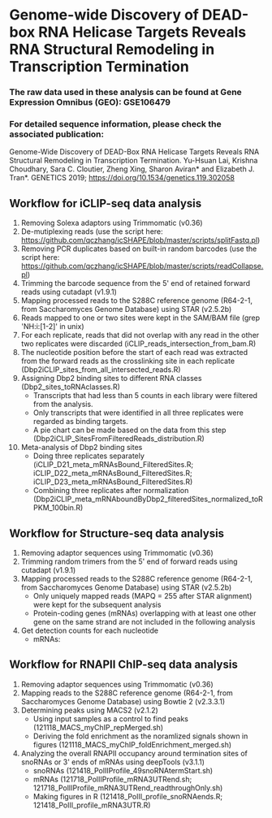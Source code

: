 # Genome-wide Discovery of DEAD-box RNA Helicase Targets Reveals RNA Structural Remodeling in Transcription Termination

### The raw data used in these analysis can be found at Gene Expression Omnibus (GEO): GSE106479
### For detailed sequence information, please check the associated publication:
Genome-Wide Discovery of DEAD-Box RNA Helicase Targets Reveals RNA Structural Remodeling in Transcription Termination.
Yu-Hsuan Lai, Krishna Choudhary, Sara C. Cloutier, Zheng Xing, Sharon Aviran* and Elizabeth J. Tran*.
GENETICS 2019; https://doi.org/10.1534/genetics.119.302058

## Workflow for iCLIP-seq data analysis
1. Removing Solexa adaptors using Trimmomatic (v0.36)
2. De-mutiplexing reads (use the script here: https://github.com/qczhang/icSHAPE/blob/master/scripts/splitFastq.pl)
3. Removing PCR duplicates based on built-in random barcodes (use the script here: https://github.com/qczhang/icSHAPE/blob/master/scripts/readCollapse.pl)
4. Trimming the barcode sequence from the 5' end of retained forward reads using cutadapt (v1.9.1)
5. Mapping processed reads to the S288C reference genome (R64-2-1, from Saccharomyces Genome Database) using STAR (v2.5.2b)
6. Reads mapped to one or two sites were kept in the SAM/BAM file (grep 'NH:i:[1-2]' in unix)
7. For each replicate, reads that did not overlap with any read in the other two replicates were discarded (iCLIP_reads_intersection_from_bam.R)
8. The nucleotide position before the start of each read was extracted from the forward reads as the crosslinking site in each replicate (Dbp2iCLIP_sites_from_all_intersected_reads.R)
9. Assigning Dbp2 binding sites to different RNA classes (Dbp2_sites_toRNAclasses.R)  
   - Transcripts that had less than 5 counts in each library were filtered from the analysis.  
   - Only transcripts that were identified in all three replicates were regarded as binding targets.  
   - A pie chart can be made based on the data from this step (Dbp2iCLIP_SitesFromFilteredReads_distribution.R)
10. Meta-analysis of Dbp2 binding sites  
    - Doing three replicates separately (iCLIP_D21_meta_mRNAsBound_FilteredSites.R; iCLIP_D22_meta_mRNAsBound_FilteredSites.R; iCLIP_D23_meta_mRNAsBound_FilteredSites.R)  
    - Combining three replicates after normalization (Dbp2iCLIP_meta_mRNAboundByDbp2_filteredSites_normalized_toRPKM_100bin.R)  

## Workflow for Structure-seq data analysis
1. Removing adaptor sequences using Trimmomatic (v0.36)
2. Trimming random trimers from the 5' end of forward reads using cutadapt (v1.9.1)
3. Mapping processed reads to the S288C reference genome (R64-2-1, from Saccharomyces Genome Database) using STAR (v2.5.2b)  
   - Only uniquely mapped reads (MAPQ = 255 after STAR alignment) were kept for the subsequent analysis  
   - Protein-coding genes (mRNAs) overlapping with at least one other gene on the same strand are not included in the following analysis
4. Get detection counts for each nucleotide  
   - mRNAs: 


## Workflow for RNAPII ChIP-seq data analysis
1. Removing adaptor sequences using Trimmomatic (v0.36)
2. Mapping reads to the S288C reference genome (R64-2-1, from Saccharomyces Genome Database) using Bowtie 2 (v2.3.3.1)
3. Determining peaks using MACS2 (v2.1.2)  
   - Using input samples as a control to find peaks (121118_MACS_myChIP_repMerged.sh)  
   - Deriving the fold enrichment as the noramlized signals shown in figures (121118_MACS_myChIP_foldEnrichment_merged.sh)
4. Analyzing the overall RNAPII occupancy around termination sites of snoRNAs or 3' ends of mRNAs using deepTools (v3.1.1)  
   - snoRNAs (121418_PolIIProfile_49snoRNAtermStart.sh)  
   - mRNAs (121718_PolIIProfile_mRNA3UTRend.sh; 121718_PolIIProfile_mRNA3UTRend_readthroughOnly.sh)
   - Making figures in R (121418_PolII_profile_snoRNAends.R; 121418_PolII_profile_mRNA3UTR.R)
   
